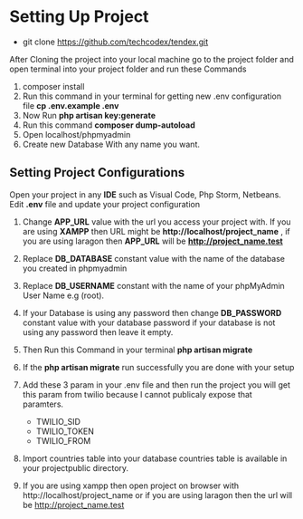 # Setting Up Project

- git clone https://github.com/techcodex/tendex.git

After Cloning the project into your local machine go to the project folder and open
terminal into your project folder and run these Commands

1. composer install
2. Run this command in your terminal for getting new .env configuration file 
**cp .env.example .env**
3. Now Run **php artisan key:generate**
4. Run this command **composer dump-autoload**
5. Open localhost/phpmyadmin
6. Create new Database With any name you want.


## Setting Project Configurations

Open your project in any **IDE** such as Visual Code, Php Storm, Netbeans. Edit **.env**
file and update your project configuration

1. Change **APP_URL** value with the url you access your project with. If you are using **XAMPP**
   then URL might be **http://localhost/project_name** , if you are using laragon then **APP_URL** will be **http://project_name.test**
2. Replace **DB_DATABASE** constant value with the name of the database you created in phpmyadmin
3. Replace **DB_USERNAME** constant with the name of your phpMyAdmin User Name e.g (root).
4. If your Database is using any password then change **DB_PASSWORD** constant value with
   your database password if your database is not using any password then leave it empty.
7. Then Run this Command in your terminal **php artisan migrate**
8. If the **php artisan migrate** run successfully you are done with your setup
9. Add these 3 param in your .env file and then run the project you will get this param from twilio because I cannot publicaly expose that paramters.

   - TWILIO_SID
   - TWILIO_TOKEN
   - TWILIO_FROM

10. Import countries table into your database countries table is available in your projectpublic directory.

11. If you are using xampp then open project on browser with http://localhost/project_name or if 
   you are using laragon then the url will be http://project_name.test
